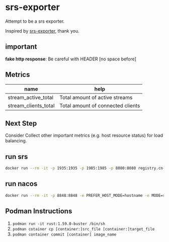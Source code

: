 # srs-exporter

Attempt to be a srs exporter.

Inspired by [srs-exporter](https://github.com/chaoswest-tv/srs-exporter), thank you.

## important

**fake http response**: Be careful with HEADER [no space before]

## Metrics

| name                 | help                              |
| -------------------- | --------------------------------- |
| stream_active_total  | Total amount of active streams    |
| stream_clients_total | Total amount of connected clients |

## Next Step

Consider Collect other important metrics (e.g. host resource status) for load balancing.

## run srs

```sh
docker run --rm -it -p 1935:1935 -p 1985:1985 -p 8080:8080 registry.cn-hangzhou.aliyuncs.com/ossrs/srs:4 ./objs/srs -c conf/docker.conf
```

## run nacos

```sh
docker run --rm -it -p 8848:8848 -e PREFER_HOST_MODE=hostname -e MODE=standalone nacos/nacos-server:v2.0.4
```

## Podman Instructions

1. `podman run -it rust:1.59.0-buster /bin/sh`
2. `podman cotainer cp [container:]src_file [container:]target_file`
3. `podman container commit [container] image_name`
